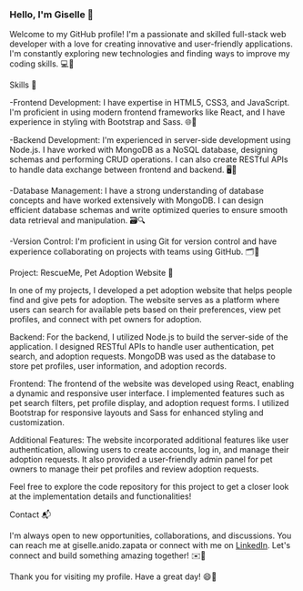 ### Hello, I'm Giselle 👋
Welcome to my GitHub profile! I'm a passionate and skilled full-stack web developer with a love for creating innovative and user-friendly applications. I'm constantly exploring new technologies and finding ways to improve my coding skills. 💻🌟

Skills 🚀

-Frontend Development: I have expertise in HTML5, CSS3, and JavaScript. I'm proficient in using modern frontend frameworks like React, and I have experience in styling with Bootstrap and Sass. 🌐💅

-Backend Development: I'm experienced in server-side development using Node.js. I have worked with MongoDB as a NoSQL database, designing schemas and performing CRUD operations. I can also create RESTful APIs to handle data exchange between frontend and backend. 🖥️🔌

-Database Management: I have a strong understanding of database concepts and have worked extensively with MongoDB. I can design efficient database schemas and write optimized queries to ensure smooth data retrieval and manipulation. 🗃️🔍

-Version Control: I'm proficient in using Git for version control and have experience collaborating on projects with teams using GitHub. 🗂️👥


Project: RescueMe, Pet Adoption Website 🐾

In one of my projects, I developed a pet adoption website that helps people find and give pets for adoption. The website serves as a platform where users can search for available pets based on their preferences, view pet profiles, and connect with pet owners for adoption.

Backend: For the backend, I utilized Node.js to build the server-side of the application. I designed RESTful APIs to handle user authentication, pet search, and adoption requests. MongoDB was used as the database to store pet profiles, user information, and adoption records.

Frontend: The frontend of the website was developed using React, enabling a dynamic and responsive user interface. I implemented features such as pet search filters, pet profile display, and adoption request forms. I utilized Bootstrap for responsive layouts and Sass for enhanced styling and customization.

Additional Features: The website incorporated additional features like user authentication, allowing users to create accounts, log in, and manage their adoption requests. It also provided a user-friendly admin panel for pet owners to manage their pet profiles and review adoption requests.

Feel free to explore the code repository for this project to get a closer look at the implementation details and functionalities!


Contact 📬

I'm always open to new opportunities, collaborations, and discussions. You can reach me at giselle.anido.zapata or connect with me on [LinkedIn](https://www.linkedin.com/in/giselle-anido-zapata-899060137/). Let's connect and build something amazing together! ✉️🤝

Thank you for visiting my profile. Have a great day! 😄🌟

<!--
**GiselleAnido/GiselleAnido** is a ✨ _special_ ✨ repository because its `README.md` (this file) appears on your GitHub profile.

Here are some ideas to get you started:

- 🔭 I’m currently working on ...
- 🌱 I’m currently learning ...
- 👯 I’m looking to collaborate on ...
- 🤔 I’m looking for help with ...
- 💬 Ask me about ...
- 📫 How to reach me: ...
- 😄 Pronouns: ...
- ⚡ Fun fact: ...
-->
